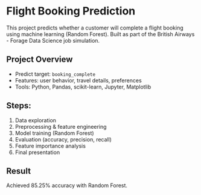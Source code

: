 # Flight Booking Prediction

This project predicts whether a customer will complete a flight booking using machine learning (Random Forest). Built as part of the British Airways - Forage Data Science job simulation.

## Project Overview
- Predict target: `booking_complete`
- Features: user behavior, travel details, preferences
- Tools: Python, Pandas, scikit-learn, Jupyter, Matplotlib

## Steps:
1. Data exploration
2. Preprocessing & feature engineering
3. Model training (Random Forest)
4. Evaluation (accuracy, precision, recall)
5. Feature importance analysis
6. Final presentation


## Result
Achieved 85.25% accuracy with Random Forest.


